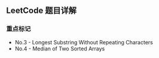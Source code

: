 ## LeetCode 题目详解

### 重点标记

- No.3 - Longest Substring Without Repeating Characters
- No.4 - Median of Two Sorted Arrays

